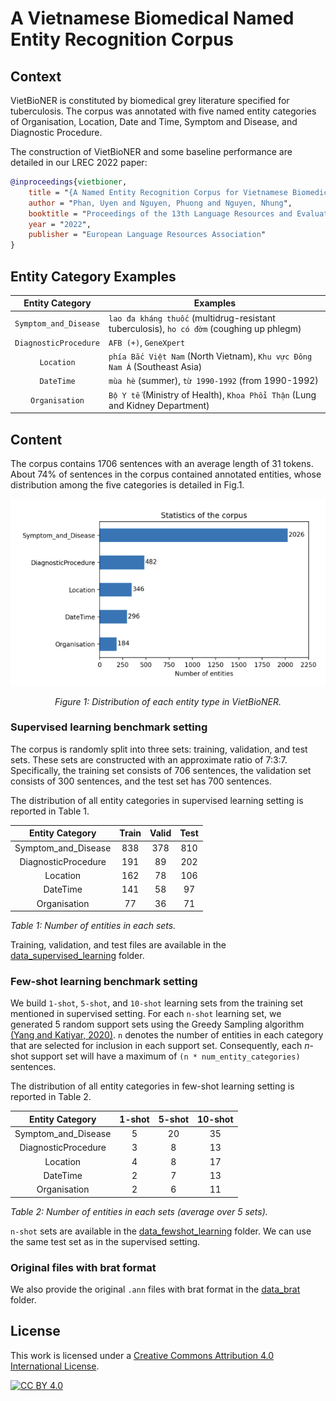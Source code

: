 # A Vietnamese Biomedical Named Entity Recognition Corpus

## Context

VietBioNER is constituted by biomedical grey literature specified for tuberculosis.
The corpus was annotated with five named entity categories of Organisation, Location, Date and Time, Symptom and Disease, and Diagnostic Procedure.

The construction of VietBioNER and some baseline performance are detailed in our LREC 2022 paper:

```bibtex
@inproceedings{vietbioner,
    title = "{A Named Entity Recognition Corpus for Vietnamese Biomedical Texts to Support Tuberculosis Treatment}",
    author = "Phan, Uyen and Nguyen, Phuong and Nguyen, Nhung",
    booktitle = "Proceedings of the 13th Language Resources and Evaluation Conference",
    year = "2022",
    publisher = "European Language Resources Association"
}
```

## Entity Category Examples

| Entity Category         | Examples                                                                                  |
|:-------------------------:|-------------------------------------------------------------------------------------------|
| `Symptom_and_Disease` | `lao đa kháng thuốc` (multidrug-resistant tuberculosis), `ho có đờm` (coughing up phlegm) |
| `DiagnosticProcedure` | `AFB (+)`, `GeneXpert`                                                                    |
| `Location`            | `phía Bắc Việt Nam` (North Vietnam), `Khu vực Đông Nam Á` (Southeast Asia)                |
| `DateTime`            | `mùa hè` (summer), `từ 1990-1992` (from 1990-1992) |
| `Organisation`        | `Bộ Y tế` (Ministry of Health), `Khoa Phổi Thận` (Lung and Kidney Department)             |
## Content

The corpus contains 1706 sentences with an average length of 31 tokens.
About 74% of sentences in the corpus contained annotated entities, whose distribution among the five categories is detailed in Fig.1.

<div align="center">

![distribution_ne](img/barchart.png)

*Figure 1: Distribution of each entity type in VietBioNER.*

</div>

### Supervised learning benchmark setting

The corpus is randomly split into three sets: training, validation, and test sets. These sets are constructed with an approximate ratio of 7:3:7. Specifically, the training set consists of 706 sentences, the validation set consists of 300 sentences, and the test set has 700 sentences.

The distribution of all entity categories in supervised learning setting is reported in Table 1.

|   Entity Category   | Train | Valid | Test |
|:-------------------:|:-----:|:-----:|:----:|
| Symptom_and_Disease |  838  |  378  |  810 |
| DiagnosticProcedure |  191  |   89  |  202 |
|       Location      |  162  |   78  |  106 |
|       DateTime      |  141  |   58  |  97  |
|     Organisation    |   77  |   36  |  71  |

*Table 1: Number of entities in each sets.*

Training, validation, and test files are available in the [data_supervised_learning](data_supervised_learning/) folder.

### Few-shot learning benchmark setting

We build `1-shot`, `5-shot`, and `10-shot` learning sets from the training set mentioned in supervised setting.
For each `n-shot` learning set, we generated 5 random support sets using the Greedy Sampling algorithm [(Yang and Katiyar, 2020)](https://aclanthology.org/2020.emnlp-main.516/). `n` denotes the number of entities in each category that are selected for inclusion in each support set. Consequently, each $n$-shot support set will have a maximum of `(n * num_entity_categories)` sentences.

The distribution of all entity categories in few-shot learning setting is reported in Table 2.

| **Entity Category** | **1-shot** | **5-shot** | **10-shot** |
|:-------------------:|:----------:|:----------:|:-----------:|
| Symptom_and_Disease |      5     |     20     |      35     |
| DiagnosticProcedure |      3     |      8     |      13     |
|       Location      |      4     |      8     |      17     |
|       DateTime      |      2     |      7     |      13     |
|     Organisation    |      2     |      6     |      11     |

*Table 2: Number of entities in each sets (average over 5 sets).*

`n-shot` sets are available in the [data_fewshot_learning](data_fewshot_learning/) folder. We can use the same test set as in the supervised setting.

### Original files with brat format

We also provide the original `.ann` files with brat format in the [data_brat](data_brat/) folder.

## License

This work is licensed under a
[Creative Commons Attribution 4.0 International License][cc-by].

[![CC BY 4.0][cc-by-image]][cc-by]

[cc-by]: http://creativecommons.org/licenses/by/4.0/
[cc-by-image]: https://i.creativecommons.org/l/by/4.0/88x31.png
[cc-by-shield]: https://img.shields.io/badge/License-CC%20BY%204.0-lightgrey.svg
